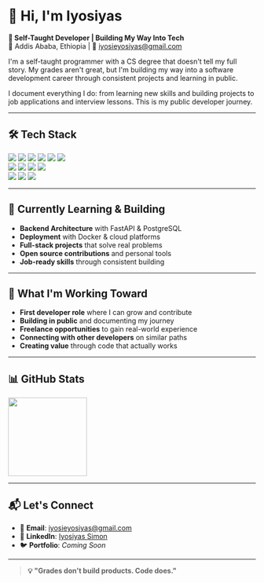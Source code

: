 # 👋 Hi, I'm Iyosiyas

**🚀 Self-Taught Developer | Building My Way Into Tech**  
📍 Addis Ababa, Ethiopia | 💌 [iyosieyosiyas@gmail.com](mailto:iyosieyosiyas@gmail.com)  

I'm a self-taught programmer with a CS degree that doesn't tell my full story. My grades aren't great, but I'm building my way into a software development career through consistent projects and learning in public.

I document everything I do: from learning new skills and building projects to job applications and interview lessons. This is my public developer journey.

---

## 🛠️ Tech Stack

<div>
  <!-- Backend & Databases -->
  <img src="https://img.shields.io/badge/Python-3776AB?style=for-the-badge&logo=python&logoColor=white" />
  <img src="https://img.shields.io/badge/FastAPI-009688?style=for-the-badge&logo=fastapi&logoColor=white" />
  <img src="https://img.shields.io/badge/Node.js-339933?style=for-the-badge&logo=node.js&logoColor=white" />
  <img src="https://img.shields.io/badge/Express.js-000000?style=for-the-badge&logo=express&logoColor=white" />
  <img src="https://img.shields.io/badge/PostgreSQL-336791?style=for-the-badge&logo=postgresql&logoColor=white" />
  <img src="https://img.shields.io/badge/MongoDB-47A248?style=for-the-badge&logo=mongodb&logoColor=white" />
</div>

<div>
  <!-- Frontend -->
  <img src="https://img.shields.io/badge/React-61DAFB?style=for-the-badge&logo=react&logoColor=white" />
  <img src="https://img.shields.io/badge/JavaScript-F7DF1E?style=for-the-badge&logo=javascript&logoColor=black" />
  <img src="https://img.shields.io/badge/Tailwind_CSS-06B6D4?style=for-the-badge&logo=tailwind-css&logoColor=white" />
  <img src="https://img.shields.io/badge/Bootstrap-7952B3?style=for-the-badge&logo=bootstrap&logoColor=white" />
</div>

<div>
  <!-- Daily Tools -->
  <img src="https://img.shields.io/badge/Git-F05032?style=for-the-badge&logo=git&logoColor=white" />
  <img src="https://img.shields.io/badge/VS_Code-007ACC?style=for-the-badge&logo=visual-studio-code&logoColor=white" />
  <img src="https://img.shields.io/badge/Postman-FF6C37?style=for-the-badge&logo=postman&logoColor=white" />
</div>

---

## 🌱 Currently Learning & Building

- **Backend Architecture** with FastAPI & PostgreSQL  
- **Deployment** with Docker & cloud platforms  
- **Full-stack projects** that solve real problems  
- **Open source contributions** and personal tools  
- **Job-ready skills** through consistent building  

---

## 🎯 What I'm Working Toward

- **First developer role** where I can grow and contribute  
- **Building in public** and documenting my journey  
- **Freelance opportunities** to gain real-world experience  
- **Connecting with other developers** on similar paths  
- **Creating value** through code that actually works  

---

## 📊 GitHub Stats

<div>
  <img src="https://github-readme-stats.vercel.app/api?username=iyosiprograming&show_icons=true&theme=radical" height="160"/>
</div>

---

## 📬 Let's Connect

- 📧 **Email**: [iyosieyosiyas@gmail.com](mailto:iyosieyosiyas@gmail.com)  
- 💼 **LinkedIn**: [Iyosiyas Simon](https://linkedin.com/in/iyosiyas-simon)  
- 🐦 **Portfolio**: *Coming Soon*  

---

> **💡 "Grades don't build products. Code does."**

